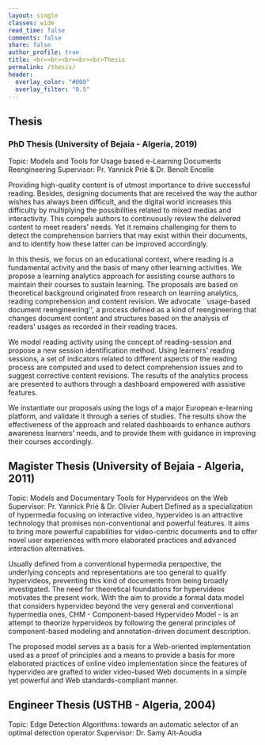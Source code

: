 ```yaml
---
layout: single
classes: wide
read_time: false
comments: false
share: false
author_profile: true
title: <br><br><br><br><br>Thesis
permalink: /thesis/
header:
  overlay_color: "#000"
  overlay_filter: "0.5"
---
```


## Thesis
### PhD Thesis (University of Bejaia - Algeria, 2019)
Topic: Models and Tools for Usage based e-Learning Documents Reengineering 
Supervisor: Pr. Yannick Prié & Dr. Benoît Encelle

Providing high-quality content is of utmost importance to drive successful reading. Besides, designing documents that are received the way the author wishes has always been difficult, and the digital world increases this difficulty by multiplying the possibilities related to mixed medias and interactivity. This compels authors to continuously review the  delivered content to meet readers' needs. Yet it remains challenging for them to detect the comprehension barriers that may exist within their documents, and to identify how these latter can be improved accordingly. 

In this thesis, we focus on an educational context, where reading is a fundamental activity and the basis of many other learning activities.  We propose a learning analytics approach for assisting course authors to maintain their courses to sustain learning. The proposals are based on theoretical background originated from research on learning analytics, reading comprehension and content revision. We advocate ``usage-based document reengineering'', a process defined as a kind of reengineering that changes document content and structures based on the analysis of readers' usages as recorded in their reading traces.

  We model reading activity using the concept of reading-session and propose a new session identification method. Using  learners' reading sessions, a set of indicators related to different aspects of the reading process are computed and used to detect comprehension issues and to suggest corrective content revisions. The results of the analytics process are presented to authors through a dashboard empowered with assistive features.

We instantiate our proposals using the logs of a major European e-learning platform, and validate it through a series of studies. The results show the effectiveness of the approach and related dashboards to enhance authors awareness learners' needs, and to provide them with guidance in improving their courses accordingly.

## Magister Thesis (University of Bejaia - Algeria, 2011)
Topic: Models and Documentary Tools for Hypervideos on the Web  
Supervisor: Pr. Yannick Prié & Dr. Olivier Aubert
Defined as a specialization of hypermedia focusing on interactive video, hypervideo is an attractive technology that promises non-conventional and powerful features. It aims to bring more powerful capabilities for video-centric documents and to offer novel user experiences with more elaborated practices and advanced interaction alternatives.

Usually defined from a conventional hypermedia perspective, the underlying concepts and representations are too general to qualify hypervideos, preventing this kind of documents from being broadly investigated. The need for theoretical foundations for hypervideos motivates the present work. With the aim to provide a formal data model that considers hypervideo beyond the very general and conventional hypermedia ones, CHM - Component-based Hypervideo Model - is an attempt to theorize hypervideos by following the general principles of component-based modeling and annotation-driven document description.

The proposed model serves as a basis for a Web-oriented implementation used as a proof of principles and a means to provide a basis for more elaborated practices of online video implementation since the features of hypervideo are grafted to wider video-based Web documents in a simple yet powerful and Web standards-compliant manner.

## Engineer Thesis (USTHB - Algeria, 2004)
Topic: Edge Detection Algorithms: towards an automatic selector of an optimal detection operator 
Supervisor: Dr. Samy Ait-Aoudia
